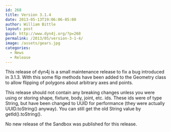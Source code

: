 ```yaml
---
id: 268
title: Version 3.1.4
date: 2013-05-13T19:06:06-05:00
author: William Bittle
layout: post
guid: http://www.dyn4j.org/?p=268
permalink: /2013/05/version-3-1-4/
image: /assets/gears.jpg
categories:
  - News
  - Release
---
```

This release of dyn4j is a small maintenance release to fix a bug introduced in 3.1.3. With this some flip methods have been added to the Geometry class to allow flipping of polygons about arbitrary axes and points.

This release should not contain any breaking changes unless you were using or storing shape, fixture, body, joint, etc. ids. These ids were of type String, but have been changed to UUID for performance (they were actually UUID.toString() anyway). You can still get the old String value by getId().toString().

No new release of the Sandbox was published for this release.